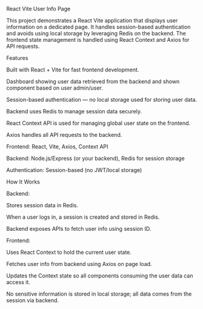React Vite User Info Page

This project demonstrates a React Vite application that displays user information on a dedicated page. It handles session-based authentication and avoids using local storage by leveraging Redis on the backend. The frontend state management is handled using React Context and Axios for API requests.


Features

Built with React + Vite for fast frontend development.

Dashboard showing user data retrieved from the backend and shown component based on user admin/user.

Session-based authentication — no local storage used for storing user data.

Backend uses Redis to manage session data securely.

React Context API is used for managing global user state on the frontend.

Axios handles all API requests to the backend.


Frontend: React, Vite, Axios, Context API

Backend: Node.js/Express (or your backend), Redis for session storage

Authentication: Session-based (no JWT/local storage)


How It Works

Backend:

Stores session data in Redis.

When a user logs in, a session is created and stored in Redis.

Backend exposes APIs to fetch user info using session ID.

Frontend:

Uses React Context to hold the current user state.

Fetches user info from backend using Axios on page load.

Updates the Context state so all components consuming the user data can access it.

No sensitive information is stored in local storage; all data comes from the session via backend.
